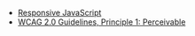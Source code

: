 - [Responsive JavaScript](http://csskarma.com/blog/responsive-javascript/)
- [WCAG 2.0 Guidelines, Principle 1: Perceivable](https://www.w3.org/TR/WCAG20/#perceivable)
